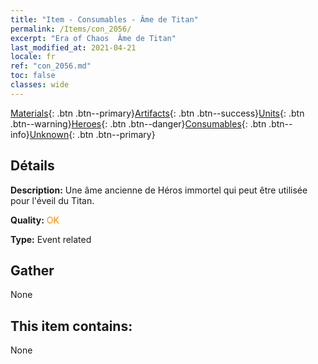 ```yaml
---
title: "Item - Consumables - Âme de Titan"
permalink: /Items/con_2056/
excerpt: "Era of Chaos  Âme de Titan"
last_modified_at: 2021-04-21
locale: fr
ref: "con_2056.md"
toc: false
classes: wide
---
```

 [Materials](/fr/Items/){: .btn .btn--primary}[Artifacts](/fr/Items/Artifacts/){: .btn .btn--success}[Units](/fr/Items/Units/){: .btn .btn--warning}[Heroes](/fr/Items/Heroes/){: .btn .btn--danger}[Consumables](/fr/Items/Consumables/){: .btn .btn--info}[Unknown](/fr/Items/Unknown/){: .btn .btn--primary}

## Détails
 **Description:** Une âme ancienne de Héros immortel qui peut être utilisée pour l'éveil du Titan.

 **Quality:** <span style="color: #FF8C00">OK</span>

 **Type:** Event related

## Gather

  None

## This item contains:

  None

